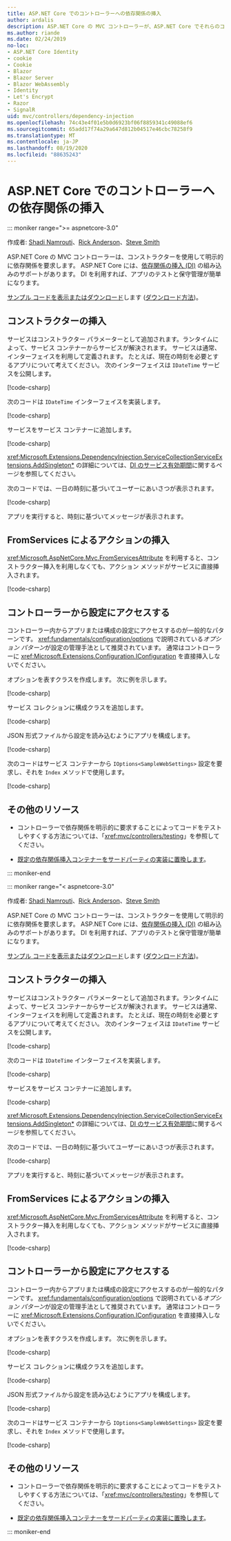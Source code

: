 ```yaml
---
title: ASP.NET Core でのコントローラーへの依存関係の挿入
author: ardalis
description: ASP.NET Core の MVC コントローラーが、ASP.NET Core でそれらのコンストラクターと依存関係の挿入を使用して、明示的にそれらの依存関係を要求する方法について説明します。
ms.author: riande
ms.date: 02/24/2019
no-loc:
- ASP.NET Core Identity
- cookie
- Cookie
- Blazor
- Blazor Server
- Blazor WebAssembly
- Identity
- Let's Encrypt
- Razor
- SignalR
uid: mvc/controllers/dependency-injection
ms.openlocfilehash: 74c43e4f01e5b0d6923bf06f8859341c49088ef6
ms.sourcegitcommit: 65add17f74a29a647d812b04517e46cbc78258f9
ms.translationtype: MT
ms.contentlocale: ja-JP
ms.lasthandoff: 08/19/2020
ms.locfileid: "88635243"
---
```

# <a name="dependency-injection-into-controllers-in-aspnet-core"></a>ASP.NET Core でのコントローラーへの依存関係の挿入

::: moniker range=">= aspnetcore-3.0"

作成者: [Shadi Namrouti](https://github.com/shadinamrouti)、[Rick Anderson](https://twitter.com/RickAndMSFT)、[Steve Smith](https://github.com/ardalis)

ASP.NET Core の MVC コントローラーは、コンストラクターを使用して明示的に依存関係を要求します。 ASP.NET Core には、[依存関係の挿入 (DI)](xref:fundamentals/dependency-injection) の組み込みのサポートがあります。 DI を利用すれば、アプリのテストと保守管理が簡単になります。

[サンプル コードを表示またはダウンロード](https://github.com/dotnet/AspNetCore.Docs/tree/master/aspnetcore/mvc/controllers/dependency-injection/sample)します ([ダウンロード方法](xref:index#how-to-download-a-sample))。

## <a name="constructor-injection"></a>コンストラクターの挿入

サービスはコンストラクター パラメーターとして追加されます。ランタイムによって、サービス コンテナーからサービスが解決されます。 サービスは通常、インターフェイスを利用して定義されます。 たとえば、現在の時刻を必要とするアプリについて考えてください。 次のインターフェイスは `IDateTime` サービスを公開します。

[!code-csharp[](dependency-injection/3.1sample/ControllerDI/Interfaces/IDateTime.cs?name=snippet)]

次のコードは `IDateTime` インターフェイスを実装します。

[!code-csharp[](dependency-injection/3.1sample/ControllerDI/Services/SystemDateTime.cs?name=snippet)]

サービスをサービス コンテナーに追加します。

[!code-csharp[](dependency-injection/3.1sample/ControllerDI/Startup1.cs?name=snippet&highlight=3)]

<xref:Microsoft.Extensions.DependencyInjection.ServiceCollectionServiceExtensions.AddSingleton*> の詳細については、[DI のサービス有効期間](xref:fundamentals/dependency-injection#service-lifetimes)に関するページを参照してください。

次のコードでは、一日の時刻に基づいてユーザーにあいさつが表示されます。

[!code-csharp[](dependency-injection/3.1sample/ControllerDI/Controllers/HomeController.cs?name=snippet)]

アプリを実行すると、時刻に基づいてメッセージが表示されます。

## <a name="action-injection-with-fromservices"></a>FromServices によるアクションの挿入

<xref:Microsoft.AspNetCore.Mvc.FromServicesAttribute> を利用すると、コンストラクター挿入を利用しなくても、アクション メソッドがサービスに直接挿入されます。

[!code-csharp[](dependency-injection/3.1sample/ControllerDI/Controllers/HomeController.cs?name=snippet2)]

## <a name="access-settings-from-a-controller"></a>コントローラーから設定にアクセスする

コントローラー内からアプリまたは構成の設定にアクセスするのが一般的なパターンです。 <xref:fundamentals/configuration/options> で説明されている*オプション パターン*が設定の管理手法として推奨されています。 通常はコントローラーに <xref:Microsoft.Extensions.Configuration.IConfiguration> を直接挿入しないでください。

オプションを表すクラスを作成します。 次に例を示します。

[!code-csharp[](dependency-injection/3.1sample/ControllerDI/Models/SampleWebSettings.cs?name=snippet)]

サービス コレクションに構成クラスを追加します。

[!code-csharp[](dependency-injection/3.1sample/ControllerDI/Startup.cs?highlight=4&name=snippet1)]

JSON 形式ファイルから設定を読み込むようにアプリを構成します。

[!code-csharp[](dependency-injection/3.1sample/ControllerDI/Program.cs?name=snippet&range=10-15)]

次のコードはサービス コンテナーから `IOptions<SampleWebSettings>` 設定を要求し、それを `Index` メソッドで使用します。

[!code-csharp[](dependency-injection/3.1sample/ControllerDI/Controllers/SettingsController.cs?name=snippet)]

## <a name="additional-resources"></a>その他のリソース

* コントローラーで依存関係を明示的に要求することによってコードをテストしやすくする方法については、「<xref:mvc/controllers/testing>」を参照してください。

* [既定の依存関係挿入コンテナーをサードパーティの実装に置換します](xref:fundamentals/dependency-injection#default-service-container-replacement)。

::: moniker-end

::: moniker range="< aspnetcore-3.0"

作成者: [Shadi Namrouti](https://github.com/shadinamrouti)、[Rick Anderson](https://twitter.com/RickAndMSFT)、[Steve Smith](https://github.com/ardalis)

ASP.NET Core の MVC コントローラーは、コンストラクターを使用して明示的に依存関係を要求します。 ASP.NET Core には、[依存関係の挿入 (DI)](xref:fundamentals/dependency-injection) の組み込みのサポートがあります。 DI を利用すれば、アプリのテストと保守管理が簡単になります。

[サンプル コードを表示またはダウンロード](https://github.com/dotnet/AspNetCore.Docs/tree/master/aspnetcore/mvc/controllers/dependency-injection/sample)します ([ダウンロード方法](xref:index#how-to-download-a-sample))。

## <a name="constructor-injection"></a>コンストラクターの挿入

サービスはコンストラクター パラメーターとして追加されます。ランタイムによって、サービス コンテナーからサービスが解決されます。 サービスは通常、インターフェイスを利用して定義されます。 たとえば、現在の時刻を必要とするアプリについて考えてください。 次のインターフェイスは `IDateTime` サービスを公開します。

[!code-csharp[](dependency-injection/sample/ControllerDI/Interfaces/IDateTime.cs?name=snippet)]

次のコードは `IDateTime` インターフェイスを実装します。

[!code-csharp[](dependency-injection/sample/ControllerDI/Services/SystemDateTime.cs?name=snippet)]

サービスをサービス コンテナーに追加します。

[!code-csharp[](dependency-injection/sample/ControllerDI/Startup1.cs?name=snippet&highlight=3)]

<xref:Microsoft.Extensions.DependencyInjection.ServiceCollectionServiceExtensions.AddSingleton*> の詳細については、[DI のサービス有効期間](xref:fundamentals/dependency-injection#service-lifetimes)に関するページを参照してください。

次のコードでは、一日の時刻に基づいてユーザーにあいさつが表示されます。

[!code-csharp[](dependency-injection/sample/ControllerDI/Controllers/HomeController.cs?name=snippet)]

アプリを実行すると、時刻に基づいてメッセージが表示されます。

## <a name="action-injection-with-fromservices"></a>FromServices によるアクションの挿入

<xref:Microsoft.AspNetCore.Mvc.FromServicesAttribute> を利用すると、コンストラクター挿入を利用しなくても、アクション メソッドがサービスに直接挿入されます。

[!code-csharp[](dependency-injection/sample/ControllerDI/Controllers/HomeController.cs?name=snippet2)]

## <a name="access-settings-from-a-controller"></a>コントローラーから設定にアクセスする

コントローラー内からアプリまたは構成の設定にアクセスするのが一般的なパターンです。 <xref:fundamentals/configuration/options> で説明されている*オプション パターン*が設定の管理手法として推奨されています。 通常はコントローラーに <xref:Microsoft.Extensions.Configuration.IConfiguration> を直接挿入しないでください。

オプションを表すクラスを作成します。 次に例を示します。

[!code-csharp[](dependency-injection/sample/ControllerDI/Models/SampleWebSettings.cs?name=snippet)]

サービス コレクションに構成クラスを追加します。

[!code-csharp[](dependency-injection/sample/ControllerDI/Startup.cs?highlight=4&name=snippet1)]

JSON 形式ファイルから設定を読み込むようにアプリを構成します。

[!code-csharp[](dependency-injection/sample/ControllerDI/Program.cs?name=snippet&range=10-15)]

次のコードはサービス コンテナーから `IOptions<SampleWebSettings>` 設定を要求し、それを `Index` メソッドで使用します。

[!code-csharp[](dependency-injection/sample/ControllerDI/Controllers/SettingsController.cs?name=snippet)]

## <a name="additional-resources"></a>その他のリソース

* コントローラーで依存関係を明示的に要求することによってコードをテストしやすくする方法については、「<xref:mvc/controllers/testing>」を参照してください。

* [既定の依存関係挿入コンテナーをサードパーティの実装に置換します](xref:fundamentals/dependency-injection#default-service-container-replacement)。

::: moniker-end